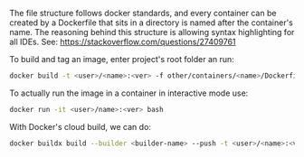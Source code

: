 The file structure follows docker standards, and every container can be created
by a Dockerfile that sits in a directory is named after the container's name.
The reasoning behind this structure is allowing syntax highlighting for all
IDEs. See: https://stackoverflow.com/questions/27409761

To build and tag an image, enter project's root folder an run:

```bash
docker build -t <user>/<name>:<ver> -f other/containers/<name>/Dockerfile .
```

To actually run the image in a container in interactive mode use:

```bash
docker run -it <user>/name>:<ver> bash
```

With Docker's cloud build, we can do:

```bash
docker buildx build --builder <builder-name> --push -t <user>/<name>:<ver> -f ./other/containers/<name>/Dockerfile .
```

